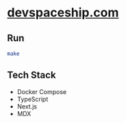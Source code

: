 # [devspaceship.com](https://devspaceship.com)

## Run

```bash
make
```

## Tech Stack

- Docker Compose
- TypeScript
- Next.js
- MDX
